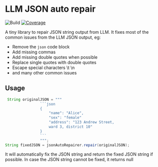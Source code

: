 # LLM JSON auto repair

![Build](https://github.com/coderphonui/jsonautorepair/actions/workflows/maven.yml/badge.svg)
[![Coverage](.github/badges/jacoco.svg)](https://github.com/coderphonui/jsonautorepair/actions/workflows/maven.yml)

A tiny library to repair JSON string output from LLM. It fixes most of the common issues from the LLM JSON output, eg:

* Remove the ```json``` code block
* Add missing commas
* Add missing double quotes when possible
* Replace single quotes with double quotes
* Escape special characters \t \n
* and many other common issues

## Usage

```java
 String originalJSON = """
                ```json
                {
                    "name": "Alice",
                    "sex": "female"
                    "address": "123 Andrew Street,
                    ward 3, district 10"
                }
                ```
                """;
String fixedJSON = jsonAutoRepairer.repair(originalJSON);
```

It will automatically fix the JSON string and return the fixed JSON string if possible. In case the JSON string cannot be fixed, it returns null
